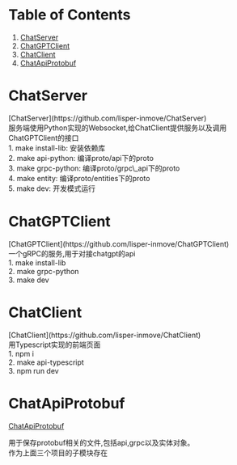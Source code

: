 
# Table of Contents

1.  [ChatServer](#org2176352)
2.  [ChatGPTClient](#org3d1beca)
3.  [ChatClient](#orgb7f4a66)
4.  [ChatApiProtobuf](#org641cfb6)



<a id="org2176352"></a>

# ChatServer

<p class="verse">
[ChatServer](https://github.com/lisper-inmove/ChatServer)<br />
服务端使用Python实现的Websocket,给ChatClient提供服务以及调用ChatGPTClient的接口<br />
1. make install-lib: 安装依赖库<br />
2. make api-python: 编译proto/api下的proto<br />
3. make grpc-python: 编译proto/grpc\_api下的proto<br />
4. make entity: 编译proto/entities下的proto<br />
5. make dev: 开发模式运行<br />
</p>


<a id="org3d1beca"></a>

# ChatGPTClient

<p class="verse">
[ChatGPTClient](https://github.com/lisper-inmove/ChatGPTClient)<br />
一个gRPC的服务,用于对接chatgpt的api<br />
1. make install-lib<br />
2. make grpc-python<br />
3. make dev<br />
</p>


<a id="orgb7f4a66"></a>

# ChatClient

<p class="verse">
[ChatClient](https://github.com/lisper-inmove/ChatClient)<br />
用Typescript实现的前端页面<br />
1. npm i<br />
2. make api-typescript<br />
3. npm run dev<br />
</p>


<a id="org641cfb6"></a>

# ChatApiProtobuf

[ChatApiProtobuf](https://github.com/lisper-inmove/ChatApiProtobuf)

<p class="verse">
用于保存protobuf相关的文件,包括api,grpc以及实体对象。<br />
作为上面三个项目的子模块存在<br />
</p>
